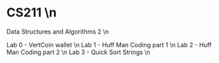 # CS211 \n
Data Structures and Algorithms 2 \n

Lab 0 - VertCoin wallet \n
Lab 1 - Huff Man Coding part 1 \n
Lab 2 - Huff Man Coding part 2 \n
Lab 3 - Quick Sort Strings \n
